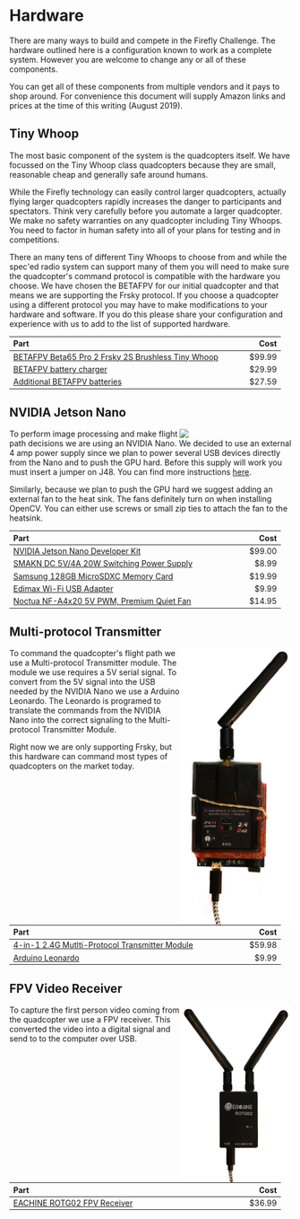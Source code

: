 # Hardware

There are many ways to build and compete in the Firefly Challenge. The
hardware outlined here is a configuration known to work as a complete
system. However you are welcome to change any or all of these
components.

You can get all of these components from multiple vendors and it pays
to shop around. For convenience this document will supply Amazon links
and prices at the time of this writing (August 2019).

## Tiny Whoop

The most basic component of the system is the quadcopters itself. We
have focussed on the Tiny Whoop class quadcopters because they are
small, reasonable cheap and generally safe around humans.

While the Firefly technology can easily control larger quadcopters,
actually flying larger quadcopters rapidly increases the danger to
participants and spectators. Think very carefully before you automate
a larger quadcopter. We make no safety warranties on any quadcopter
including Tiny Whoops. You need to factor in human safety into all of
your plans for testing and in competitions.

There an many tens of different Tiny Whoops to choose from and while
the spec'ed radio system can support many of them you will need to
make sure the quadcopter's command protocol is compatible with the
hardware you choose. We have chosen the BETAFPV for our initial
quadcopter and that means we are supporting the Frsky protocol. If you
choose a quadcopter using a different protocol you may have to make
modifications to your hardware and software. If you do this please
share your configuration and experience with us to add to the list of
supported hardware.

| Part                                                                                                      | Cost |
| --- | ---: |
|[BETAFPV Beta65 Pro 2 Frsky 2S Brushless Tiny Whoop](https://www.amazon.com/gp/product/B07MNG2J6D)|$99.99|
|[BETAFPV battery charger](https://www.amazon.com/BETAFPV-Charger-Board-Battery-Adapter/dp/B072BXBSX5)|$29.99|
|[Additional BETAFPV batteries](https://www.amazon.com/BETAFPV-Battery-Powerwhoop-Connector-Inductrix/dp/B07FFTVB8C)|$27.59|


## NVIDIA Jetson Nano
<img align="right" width=200 src="nano.png" />

To perform image processing and make flight path decisions we are
using an NVIDIA Nano. We decided to use an external 4 amp power supply
since we plan to power several USB devices directly from the Nano and
to push the GPU hard. Before this supply will work you must insert a
jumper on J48. You can find more instructions
[here](https://devtalk.nvidia.com/default/topic/1048640/jetson-nano/power-supply-considerations-for-jetson-nano-developer-kit/).

Similarly, because we plan to push the GPU hard we suggest adding an
external fan to the heat sink. The fans definitely turn on when
installing OpenCV. You can either use screws or small zip ties to
attach the fan to the heatsink.

| Part                                                                                                      | Cost |
| --- | ---: |
|[NVIDIA Jetson Nano Developer Kit](https://www.amazon.com/gp/product/B07PZHBDKT)|$99.00|
|[SMAKN DC 5V/4A 20W Switching Power Supply](https://www.amazon.com/gp/product/B01N4HYWAM)|$8.99|
|[Samsung 128GB MicroSDXC Memory Card](https://www.amazon.com/gp/product/B06XWZWYVP)|$19.99|
|[Edimax Wi-Fi USB Adapter](https://www.amazon.com/Edimax-EW-7811Un-150Mbps-Raspberry-Supports/dp/B003MTTJOY)|$9.99|
|[Noctua NF-A4x20 5V PWM, Premium Quiet Fan](https://www.amazon.com/gp/product/B071FNHVXN)|$14.95|


## Multi-protocol Transmitter
<img align="right" width=200 src="transmitter.png" />

To command the quadcopter's flight path we use a Multi-protocol
Transmitter module. The module we use requires a 5V serial signal. To
convert from the 5V signal into the USB needed by the NVIDIA Nano we
use a Arduino Leonardo. The Leonardo is programed to translate the
commands from the NVIDIA Nano into the correct signaling to the
Multi-protocol Transmitter Module.

Right now we are only supporting Frsky, but this hardware can command
most types of quadcopters on the market today.

| Part                                                                                                      | Cost |
| --- | ---: |
|[4-in-1 2.4G Mutlti-Protocol Transmitter Module](https://www.amazon.com/ARRIS-Jumper-Mutltiprotocol-Transmitter-Module/dp/B07D76QRNS)|$59.98|
|[Arduino Leonardo](https://www.amazon.com/Solu-Leonardo-Compatible-Revision-Atmega32u4)|$9.99|

## FPV Video Receiver
<img align="right" width=200 src="receive.png" />

To capture the first person video coming from the quadcopter we use a
FPV receiver. This converted the video into a digital signal and send
to to the computer over USB.

| Part                                                                                                      | Cost |
| --- | ---: |
|[EACHINE ROTG02 FPV Receiver](https://www.amazon.com/gp/product/B07NNH93NX)|$36.99|

